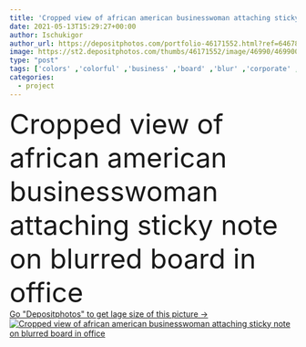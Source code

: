 ```yaml
---
title: 'Cropped view of african american businesswoman attaching sticky note on blurred board in office '
date: 2021-05-13T15:29:27+00:00
author: Ischukigor
author_url: https://depositphotos.com/portfolio-46171552.html?ref=64678756
image: https://st2.depositphotos.com/thumbs/46171552/image/46990/469900666/api_thumb_450.jpg?forcejpeg=true
type: "post"
tags: ['colors' ,'colorful' ,'business' ,'board' ,'blur' ,'corporate' ,'office' ,'suit' ,'woman' ,'manager' ,'work' ,'job' ,'indoors' ,'project' ,'strategy' ,'profession' ,'plan' ,'executive' ,'organization' ,'management' ,'stationery' ,'adhesive' ,'attach' ,'businesswoman' ,'task' ,'partial' ,'Cropped' ,'reminders' ,'copy space' ,'one person' ,'young adult' ,'black woman' ,'african american' ,'formal wear' ,'Sticky Notes' ]
categories: 
  - project
---
```

<div aling="center">
            <font size="60"> Cropped view of african american businesswoman attaching sticky note on blurred board in office</font>   
</div>
<div>
    <a href='https://st2.depositphotos.com/thumbs/46171552/image/46990/469900666/api_thumb_450.jpg?forcejpeg=true?ref=64678756' target=_blank > Go "Depositphotos" to get lage size of this picture ->
        <img href='https://st2.depositphotos.com/thumbs/46171552/image/46990/469900666/api_thumb_450.jpg?forcejpeg=true?ref=64678756' src='https://st2.depositphotos.com/46171552/46990/i/950/depositphotos_469900666-stock-photo-cropped-view-african-american-businesswoman.jpg?forcejpeg=true' alt='Cropped view of african american businesswoman attaching sticky note on blurred board in office' >
    </a>
</div>
